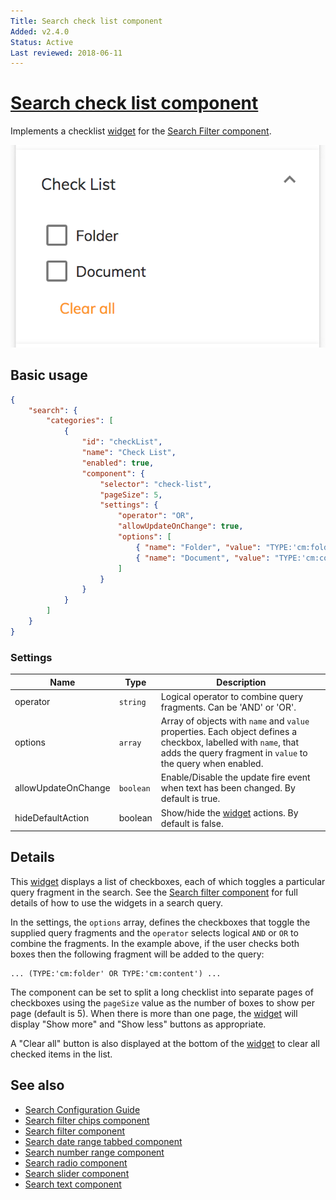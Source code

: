 ```yaml
---
Title: Search check list component
Added: v2.4.0
Status: Active
Last reviewed: 2018-06-11
---
```


# [Search check list component](../../../lib/content-services/src/lib/search/components/search-check-list/search-check-list.component.ts "Defined in search-check-list.component.ts")

Implements a checklist [widget](../../../lib/testing/src/lib/core/pages/form/widgets/widget.ts) for the [Search Filter component](search-filter.component.md).

![Check list widget screenshot](../../docassets/images/search-check-list.png)

## Basic usage

```json
{
    "search": {
        "categories": [
            {
                "id": "checkList",
                "name": "Check List",
                "enabled": true,
                "component": {
                    "selector": "check-list",
                    "pageSize": 5,
                    "settings": {
                        "operator": "OR",
                        "allowUpdateOnChange": true,
                        "options": [
                            { "name": "Folder", "value": "TYPE:'cm:folder'" },
                            { "name": "Document", "value": "TYPE:'cm:content'" }
                        ]
                    }
                }
            }
        ]
    }
}
```

### Settings

| Name | Type | Description |
| ---- | ---- | ----------- |
| operator | `string` | Logical operator to combine query fragments. Can be 'AND' or 'OR'. |
| options | `array` | Array of objects with `name` and `value` properties. Each object defines a checkbox, labelled with `name`, that adds the query fragment in `value` to the query when enabled. |
| allowUpdateOnChange | `boolean` | Enable/Disable the update fire event when text has been changed. By default is true. |
| hideDefaultAction | boolean | Show/hide the [widget](../../../lib/testing/src/lib/core/pages/form/widgets/widget.ts) actions. By default is false. |

## Details

This [widget](../../../lib/testing/src/lib/core/pages/form/widgets/widget.ts) displays a list of checkboxes, each of which toggles a particular query fragment
in the search. See the [Search filter component](search-filter.component.md) for full details of how to use the widgets
in a search query.

In the settings, the `options` array, defines the checkboxes that toggle the supplied query
fragments and the `operator` selects logical `AND` or `OR` to combine the fragments.
In the example above, if the user checks both boxes then the following fragment will be added
to the query:

```text
... (TYPE:'cm:folder' OR TYPE:'cm:content') ...
```

The component can be set to split a long checklist into separate pages of checkboxes
using the `pageSize` value as the number of boxes to show per page (default is 5).
When there is more than one page, the [widget](../../../lib/testing/src/lib/core/pages/form/widgets/widget.ts) will display "Show more" and "Show less"
buttons as appropriate.

A "Clear all" button is also displayed at the bottom of the [widget](../../../lib/testing/src/lib/core/pages/form/widgets/widget.ts) to clear all checked
items in the list.

## See also

-   [Search Configuration Guide](../../user-guide/search-configuration-guide.md)
-   [Search filter chips component](search-filter-chips.component.md)
-   [Search filter component](search-filter.component.md)
-   [Search date range tabbed component](search-date-range-tabbed.component.md)
-   [Search number range component](search-number-range.component.md)
-   [Search radio component](search-radio.component.md)
-   [Search slider component](search-slider.component.md)
-   [Search text component](search-text.component.md)
